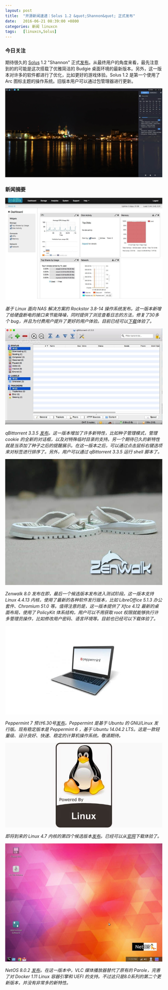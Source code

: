 ```yaml
---
layout: post
title:	"开源新闻速递：Solus 1.2 &quot;Shannon&quot; 正式发布"
date:	2016-06-21 08:39:00 +0800 
categories:	新闻 linuxcn 
tags:	[linuxcn,Solus]
---
```



### 今日关注


期待很久的 [Solus](https://solus-project.com/) 1.2 "Shannon" 正式[发布](https://solus-project.com/2016/06/20/solus-1-2-shannon-released/)。从最终用户的角度来看，最先注意到的的可能是这次搭载了优雅简洁的 Budgie 桌面环境的最新版本。另外，这一版本对许多的软件都进行了优化，比如更好的游戏体验。Solus 1.2 是第一个使用了 Arc 图标主题的操作系统。旧版本用户可以通过包管理器进行更新。


![](/Asserts/Images/album/201606/21/083903yi91kidfvyrizxi1.jpg)


### 新闻摘要


![](/Asserts/Images/album/201606/21/083904vr8y3zxr6waw7w87.jpg)


*基于 Linux 面向 NAS 解决方案的 Rockstor 3.8-14 操作系统发布。这一版本新增了给硬盘断电的接口来节能降噪，同时提供了浏览查看日志的方法，修复了30多个 bug，并且为付费用户提升了更好的用户体验。目前已经可以[下载](http://linux.softpedia.com/get/Linux-Distributions/Rockstor-103578.shtml)体验了。*


 


![](/Asserts/Images/album/201606/21/083905brwiebbbex0hb02r.jpg)


*qBittorrent 3.3.5 [发布](http://www.qbittorrent.org/news.php)。这一版本增加了许多新特性，比如种子管理模式，管理 cookie 的全新的对话框，以及对特殊临时目录的支持。另一个期待已久的新特性就是当添加了种子之后的提醒展示。在这一版本之后，可以通过点击鼠标右键选项来对标签进行排序了。另外，用户可以通过 qBittorrent 3.3.5 运行 shell 脚本了。*


 


![](/Asserts/Images/album/201606/21/083905sro8sosivoa8so5v.jpg)


*Zenwalk 8.0 发布在即，最后一个候选版本发布进入测试阶段。这一版本支持 Linux 4.4.13 内核，使用了最新的各种软件发行版本，比如 LibreOffice 5.1.3 办公套件、Chromium 51.0 等。值得注意的是，这一版本提供了 Xfce 4.12 最新的桌面布局，使用了 PolicyKit 体系结构，用户可以不用获取 root 权限就能够执行许多管理员操作，比如修改用户密码、语言环境等。目前也已经可以下载体验了。*


 


![](/Asserts/Images/album/201606/21/083906p3e5ok253qi50hzo.jpg)


*Peppermint 7 预计6.30号[发布](https://plus.google.com/+Peppermintos/posts/PjgHa5DRGoW)。Peppermint 是基于 Ubuntu 的 GNU/Linux 发行版。现有稳定版本是 Peppermint 6 ，基于 Ubuntu 14.04.2 LTS。这是一款轻量级、设计良好、快速、稳定的计算机操作系统。敬请期待。*


 


![](/Asserts/Images/album/201606/21/083906pyqymq0iikhuak8q.jpg)


*即将到来的 Linux 4.7 内核的第四个候选版本[发布](http://lkml.iu.edu/hypermail/linux/kernel/1606.2/02648.html)。已经可以从[官网](http://kernel.org/)下载体验了。*


 


![](/Asserts/Images/album/201606/21/083907ui47zo7yhmnhu54c.jpg)


*NetOS 8.0.2 [发布](http://www.pc-opensystems.com/2016/06/netos-802-released.html)。在这一版本中，VLC 媒体播放器替代了原有的 Parole，完善了对 Docker 1.11 Linux 容器引擎和 UEFI 的支持。不过这只是8.0系列的第二个更新版本，并没有非常多的新特性。*
